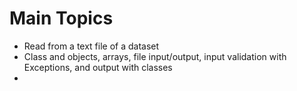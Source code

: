 # Main Topics
- Read from a text file of a dataset
- Class and objects, arrays, file input/output, input validation with Exceptions, and output with classes
- 
